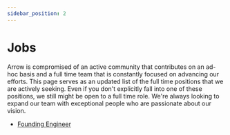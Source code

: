 ```yaml
---
sidebar_position: 2
---
```


# Jobs

Arrow is compromised of an active community that contributes on an ad-hoc basis and a full time team that is constantly focused on advancing our efforts. This page serves as an updated list of the full time positions that we are actively seeking. Even if you don't explicitly fall into one of these positions, we still might be open to a full time role. We're always looking to expand our team with exceptional people who are passionate about our vision.

- [Founding Engineer](/foundingengineerjob)